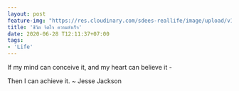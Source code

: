 ```yaml
---
layout: post
feature-img: "https://res.cloudinary.com/sdees-reallife/image/upload/v1555658919/sample_feature_img.png"
title: 'ชีวิต จิตใจ ความสำเร็จ'
date: 2020-06-28 T12:11:37+07:00
tags:
- 'Life'
---
```

If my mind can conceive it, and my heart can believe it -

<i class="fa fa-child" style="color:plum"></i>

Then I can achieve it. ~ Jesse Jackson
